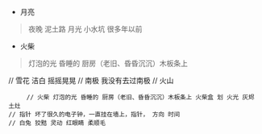 * 月亮
> 夜晚 泥土路 月光 小水坑 很多年以前

* 火柴
> 灯泡的光 昏睡的 厨房（老旧、昏昏沉沉）木板条上

 // 雪花  洁白 摇摇晃晃 
        // 南极 我没有去过南极
        // 火山 

         // 火柴 灯泡的光 昏睡的 厨房（老旧、昏昏沉沉）木板条上 火柴盒 划 火光 灰烬 土灶
    // 指针 坏了很久的电子钟，一直挂在墙上，指针， 方向 时间 
    // 白兔 狡黠 灵动 红眼睛 柔顺毛 
